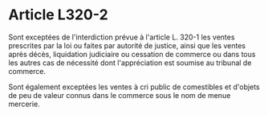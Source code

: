# Article L320-2

Sont exceptées de l'interdiction prévue à l'article L. 320-1 les ventes prescrites par la loi ou faites par autorité de justice, ainsi que les ventes après décès, liquidation judiciaire ou cessation de commerce ou dans tous les autres cas de nécessité dont l'appréciation est soumise au tribunal de commerce.

Sont également exceptées les ventes à cri public de comestibles et d'objets de peu de valeur connus dans le commerce sous le nom de menue mercerie.
